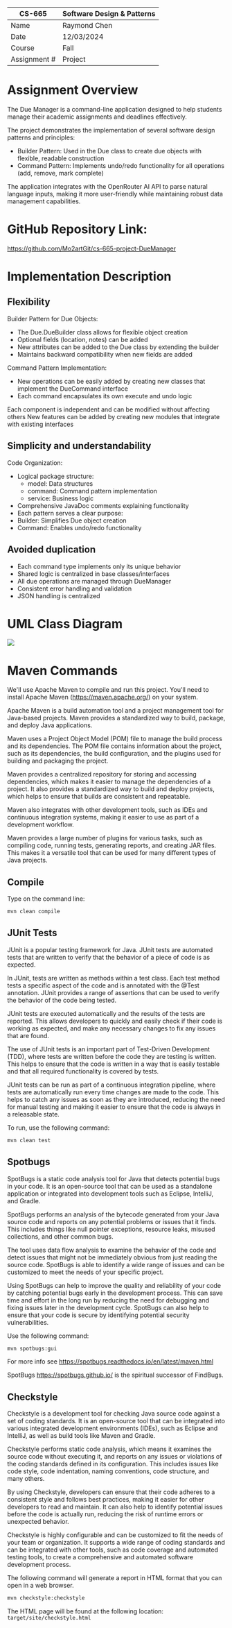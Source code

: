 
| CS-665       | Software Design & Patterns |
|--------------|----------------------------|
| Name         | Raymond Chen               |
| Date         | 12/03/2024                 |
| Course       | Fall                       |
| Assignment # | Project                    |

# Assignment Overview
The Due Manager is a command-line application designed to help students manage their academic assignments and deadlines effectively.

The project demonstrates the implementation of several software design patterns and principles:
- Builder Pattern: Used in the Due class to create due objects with flexible, readable construction
- Command Pattern: Implements undo/redo functionality for all operations (add, remove, mark complete)

The application integrates with the OpenRouter AI API to parse natural language inputs, making it more user-friendly while maintaining robust data management capabilities.

# GitHub Repository Link:
https://github.com/Mo2artGit/cs-665-project-DueManager

# Implementation Description

## Flexibility
Builder Pattern for Due Objects:
- The Due.DueBuilder class allows for flexible object creation
- Optional fields (location, notes) can be added
- New attributes can be added to the Due class by extending the builder
- Maintains backward compatibility when new fields are added

Command Pattern Implementation:
  - New operations can be easily added by creating new classes that implement the DueCommand interface
  - Each command encapsulates its own execute and undo logic

Each component is independent and can be modified without affecting others
New features can be added by creating new modules that integrate with existing interfaces

## Simplicity and understandability
Code Organization:
- Logical package structure:
  - model: Data structures
  - command: Command pattern implementation
  - service: Business logic
- Comprehensive JavaDoc comments explaining functionality
- Each pattern serves a clear purpose:
- Builder: Simplifies Due object creation
- Command: Enables undo/redo functionality

## Avoided duplication
- Each command type implements only its unique behavior
- Shared logic is centralized in base classes/interfaces
- All due operations are managed through DueManager
- Consistent error handling and validation
- JSON handling is centralized

# UML Class Diagram
[![](https://mermaid.ink/img/pako:eNrVVt1q2zAUfhVjKDhrnQcIIZDWFyskZTTdzciNap2morZkZLlr6Npn35FtJZIsp2PrzQwh8jmfj77zK73GuaAQz-K8IHWdMbKTpNzyCJ9WEmUNRK-dQD8p4ypi1BJslGR8F-WikTUM5YqpwhavRE6KjCi4YyVEtAG9tvT3QhRAONorqwIUBLYq0IRigg81XCioLTGST_B32bCCgozuu__JEXG-A3VNk0mEbrnSq9Yf1HSmXeWddmpEl3UuodZx1QKx-so4h6jeYUtf690NoFd7nFd9CEY43Og4eLq3LffyasLyv6b3_OhD0vG2o9QxTrpPJ5a_FqZlfxrSu5A4jo1g80HWwjjj4emdW29PQ9qCTlrlWJKxkkrCqZ3k-RyjBfKB5LBYWNbgBfJGV64lazgVRuAZX1Iatq_bTqfelawJJzusNnpYWts4tpIj-kK7MPl7jrdQimf4NJq-uU9kuiby6dD1f8bW9FIl4ZmJpt4op9fOQyaTf2PZW_nKaiXk3uGHu-dP82NsFpG200pPoiQMUIaVxblfjtFsBdqSI8gJ_96CAkMWdbcw1A0byBSE7esK_ddOLHRGam98cnjBM8XairTF7UdemlrSsyvEsMT0La2jYgTWHTmX--sekdk1orXLokCZPg407Xdcv3_g67Kq_NI71RapVxW582ofbIpI5WQIQ3MDP3UQwqGZePFAmR0Sv0jPziJzqH0jCmccxwlQtLO2fmRVnyndSWn6ZTBSrSNxOl10gTxoTEvOf02n7ugLQ_xREUaFWrRDejEVaRoFjFkJ04irQOSHqMzLoTvI03QxQAzGaAgUnGA90KdieFiJ26h9AVEGD4yzNmEnbqHzuZdmc469fXzFOXw79k3wxDRCf7_4Ii5BloRRvEO3X2xj9Qh434tnuKQYk2285RpHGiU2e57HMyUbuIilaHaP8eyBFDW-NRXF6d1fwA_SivAfQhzfgTLM7Lq_suu_t9-3P5cm?type=png)](https://mermaid.live/edit#pako:eNrVVt1q2zAUfhVjKDhrnQcIIZDWFyskZTTdzciNap2morZkZLlr6Npn35FtJZIsp2PrzQwh8jmfj77zK73GuaAQz-K8IHWdMbKTpNzyCJ9WEmUNRK-dQD8p4ypi1BJslGR8F-WikTUM5YqpwhavRE6KjCi4YyVEtAG9tvT3QhRAONorqwIUBLYq0IRigg81XCioLTGST_B32bCCgozuu__JEXG-A3VNk0mEbrnSq9Yf1HSmXeWddmpEl3UuodZx1QKx-so4h6jeYUtf690NoFd7nFd9CEY43Og4eLq3LffyasLyv6b3_OhD0vG2o9QxTrpPJ5a_FqZlfxrSu5A4jo1g80HWwjjj4emdW29PQ9qCTlrlWJKxkkrCqZ3k-RyjBfKB5LBYWNbgBfJGV64lazgVRuAZX1Iatq_bTqfelawJJzusNnpYWts4tpIj-kK7MPl7jrdQimf4NJq-uU9kuiby6dD1f8bW9FIl4ZmJpt4op9fOQyaTf2PZW_nKaiXk3uGHu-dP82NsFpG200pPoiQMUIaVxblfjtFsBdqSI8gJ_96CAkMWdbcw1A0byBSE7esK_ddOLHRGam98cnjBM8XairTF7UdemlrSsyvEsMT0La2jYgTWHTmX--sekdk1orXLokCZPg407Xdcv3_g67Kq_NI71RapVxW582ofbIpI5WQIQ3MDP3UQwqGZePFAmR0Sv0jPziJzqH0jCmccxwlQtLO2fmRVnyndSWn6ZTBSrSNxOl10gTxoTEvOf02n7ugLQ_xREUaFWrRDejEVaRoFjFkJ04irQOSHqMzLoTvI03QxQAzGaAgUnGA90KdieFiJ26h9AVEGD4yzNmEnbqHzuZdmc469fXzFOXw79k3wxDRCf7_4Ii5BloRRvEO3X2xj9Qh434tnuKQYk2285RpHGiU2e57HMyUbuIilaHaP8eyBFDW-NRXF6d1fwA_SivAfQhzfgTLM7Lq_suu_t9-3P5cm)

# Maven Commands

We'll use Apache Maven to compile and run this project. You'll need to install Apache Maven (https://maven.apache.org/) on your system. 

Apache Maven is a build automation tool and a project management tool for Java-based projects. Maven provides a standardized way to build, package, and deploy Java applications.

Maven uses a Project Object Model (POM) file to manage the build process and its dependencies. The POM file contains information about the project, such as its dependencies, the build configuration, and the plugins used for building and packaging the project.

Maven provides a centralized repository for storing and accessing dependencies, which makes it easier to manage the dependencies of a project. It also provides a standardized way to build and deploy projects, which helps to ensure that builds are consistent and repeatable.

Maven also integrates with other development tools, such as IDEs and continuous integration systems, making it easier to use as part of a development workflow.

Maven provides a large number of plugins for various tasks, such as compiling code, running tests, generating reports, and creating JAR files. This makes it a versatile tool that can be used for many different types of Java projects.

## Compile
Type on the command line: 

```bash
mvn clean compile
```



## JUnit Tests
JUnit is a popular testing framework for Java. JUnit tests are automated tests that are written to verify that the behavior of a piece of code is as expected.

In JUnit, tests are written as methods within a test class. Each test method tests a specific aspect of the code and is annotated with the @Test annotation. JUnit provides a range of assertions that can be used to verify the behavior of the code being tested.

JUnit tests are executed automatically and the results of the tests are reported. This allows developers to quickly and easily check if their code is working as expected, and make any necessary changes to fix any issues that are found.

The use of JUnit tests is an important part of Test-Driven Development (TDD), where tests are written before the code they are testing is written. This helps to ensure that the code is written in a way that is easily testable and that all required functionality is covered by tests.

JUnit tests can be run as part of a continuous integration pipeline, where tests are automatically run every time changes are made to the code. This helps to catch any issues as soon as they are introduced, reducing the need for manual testing and making it easier to ensure that the code is always in a releasable state.

To run, use the following command:
```bash
mvn clean test
```


## Spotbugs 

SpotBugs is a static code analysis tool for Java that detects potential bugs in your code. It is an open-source tool that can be used as a standalone application or integrated into development tools such as Eclipse, IntelliJ, and Gradle.

SpotBugs performs an analysis of the bytecode generated from your Java source code and reports on any potential problems or issues that it finds. This includes things like null pointer exceptions, resource leaks, misused collections, and other common bugs.

The tool uses data flow analysis to examine the behavior of the code and detect issues that might not be immediately obvious from just reading the source code. SpotBugs is able to identify a wide range of issues and can be customized to meet the needs of your specific project.

Using SpotBugs can help to improve the quality and reliability of your code by catching potential bugs early in the development process. This can save time and effort in the long run by reducing the need for debugging and fixing issues later in the development cycle. SpotBugs can also help to ensure that your code is secure by identifying potential security vulnerabilities.

Use the following command:

```bash
mvn spotbugs:gui 
```

For more info see 
https://spotbugs.readthedocs.io/en/latest/maven.html

SpotBugs https://spotbugs.github.io/ is the spiritual successor of FindBugs.


## Checkstyle 

Checkstyle is a development tool for checking Java source code against a set of coding standards. It is an open-source tool that can be integrated into various integrated development environments (IDEs), such as Eclipse and IntelliJ, as well as build tools like Maven and Gradle.

Checkstyle performs static code analysis, which means it examines the source code without executing it, and reports on any issues or violations of the coding standards defined in its configuration. This includes issues like code style, code indentation, naming conventions, code structure, and many others.

By using Checkstyle, developers can ensure that their code adheres to a consistent style and follows best practices, making it easier for other developers to read and maintain. It can also help to identify potential issues before the code is actually run, reducing the risk of runtime errors or unexpected behavior.

Checkstyle is highly configurable and can be customized to fit the needs of your team or organization. It supports a wide range of coding standards and can be integrated with other tools, such as code coverage and automated testing tools, to create a comprehensive and automated software development process.

The following command will generate a report in HTML format that you can open in a web browser. 

```bash
mvn checkstyle:checkstyle
```

The HTML page will be found at the following location:
`target/site/checkstyle.html`




